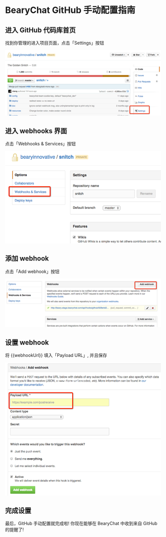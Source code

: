 # BearyChat GitHub 手动配置指南

## 进入 GitHub 代码库首页

找到你管理的进入项目页面，点击「Settings」按钮

![](/images/tutorial/github_settings.png)

## 进入 webhooks 界面

点击「Webhooks & Services」按钮

![](/images/tutorial/github_webhooks.png)

## 添加 webhook

点击「Add webhook」按钮

![](/images/tutorial/github_add_webhook.png)

## 设置 webhook

将 {{webhookUrl}} 填入「Payload URL」, 并且保存

![](/images/tutorial/github_payload_url.png)

## 完成设置

最后，GitHub 手动配置就完成啦! 你现在能够在 BearyChat 中收到来自 GitHub 的提醒了!
